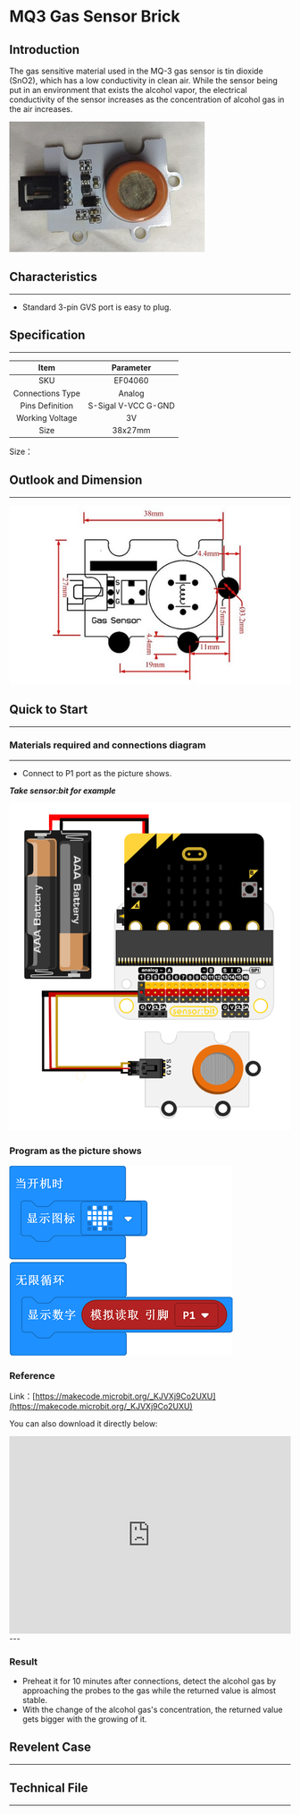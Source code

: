 # MQ3 Gas Sensor Brick

## Introduction
The gas sensitive material used in the MQ-3 gas sensor is tin dioxide (SnO2), which has a low conductivity in clean air. While the sensor being put in an environment that exists the alcohol vapor, the electrical conductivity of the sensor increases as the concentration of alcohol gas in the air increases.


![](./images/04060_01.png)






## Characteristics
---
- Standard 3-pin GVS port is easy to plug. 
## Specification

---

Item | Parameter 
:-: | :-: 
SKU|EF04060
Connections Type|Analog
Pins Definition|S-Sigal V-VCC G-GND
Working Voltage|3V
Size|38x27mm

Size：

## Outlook and Dimension

---



![](./images/04060_02.png)



## Quick to Start

---

### Materials required and connections diagram 

---

- Connect to P1 port as the picture shows. 

***Take sensor:bit for example***



![](./images/04060_03.png)




### Program as the picture shows 



![](./images/04060_04.png)


### Reference
Link：[https://makecode.microbit.org/_KJVXj9Co2UXU](https://makecode.microbit.org/_KJVXj9Co2UXU)

You can also download it directly below:

<div style="position:relative;height:0;padding-bottom:70%;overflow:hidden;"><iframe style="position:absolute;top:0;left:0;width:100%;height:100%;" src="https://makecode.microbit.org/#pub:_KJVXj9Co2UXU" frameborder="0" sandbox="allow-popups allow-forms allow-scripts allow-same-origin"></iframe></div>  
---

### Result
- Preheat it for 10 minutes after connections, detect the alcohol gas by approaching the probes to the gas while the returned value is almost stable.
- With the change of the alcohol gas's concentration, the returned value gets bigger with the growing of it.
## 

## Revelent Case

---

## Technical File

---
